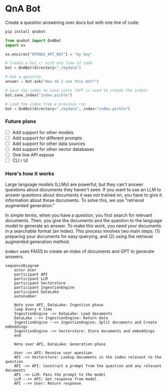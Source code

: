 # QnA Bot

Create a question answering over docs bot with one line of code:

```bash
pip install qnabot
```

```python
from qnabot import QnABot
import os

os.environ["OPENAI_API_KEY"] = "my key"

# Create a bot 👉 with one line of code
bot = QnABot(directory="./mydata")

# Ask a question
answer = bot.ask("How do I use this bot?")

# Save the index to save costs (GPT is used to create the index)
bot.save_index("index.pickle")

# Load the index from a previous run
bot = QnABot(directory="./mydata", index="index.pickle")
```

### Future plans

- [ ] Add support for other models
- [ ] Add support for different prompts
- [ ] Add support for other data sources
- [ ] Add support for other vector databases
- [ ] One line API expose
- [ ] CLI / UI

### Here's how it works

Large language models (LLMs) are powerful, but they can't answer questions about documents they haven't seen. If you want to use an LLM to answer questions about documents it was not trained on, you have to give it information about those documents. To solve this, we use "retrieval augmented generation."

In simple terms, when you have a question, you first search for relevant documents. Then, you give the documents and the question to the language model to generate an answer. To make this work, you need your documents in a searchable format (an index). This process involves two main steps: (1) preparing your documents for easy querying, and (2) using the retrieval augmented generation method.

`QnABot` uses FAISS to create an index of documents and GPT to generate answers.

```mermaid
sequenceDiagram
    actor User
    participant API
    participant LLM
    participant Vectorstore
    participant IngestionEngine
    participant DataLake
    autonumber

    Note over API, DataLake: Ingestion phase
    loop Every X time
    IngestionEngine ->> DataLake: Load documents
    DataLake -->> IngestionEngine: Return data
    IngestionEngine -->> IngestionEngine: Split documents and Create embeddings
    IngestionEngine ->> Vectorstore: Store documents and embeddings
    end

    Note over API, DataLake: Generation phase

    User ->> API: Receive user question
    API ->> Vectorstore: Lookup documents in the index relevant to the question
    API ->> API: Construct a prompt from the question and any relevant documents
    API ->> LLM: Pass the prompt to the model
    LLM -->> API: Get response from model
    API -->> User: Return response

```
